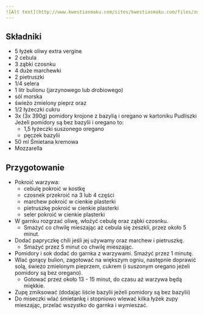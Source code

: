 ```yaml
---
![Alt text](http://www.kwestiasmaku.com/sites/kwestiasmaku.com/files/zupa_krem_pomidorowa.jpg)
---
```

## Składniki

- 5 łyżek oliwy extra vergine
- 2 cebula
- 3 ząbki czosnku
- 4 duże marchewki
- 2 pietruszki
- 1/4 selera
- 1 litr bulionu (jarzynowego lub drobiowego)
- sól morska
- świeżo zmielony pieprz oraz
- 1/2 łyżeczki cukru
- 3x (3x 390g) pomidory krojone z bazylią i oregano w kartoniku Pudliszki  
Jeżeli pomidory są bez bazylii i oregano to:  
    - 1,5 łyżeczki suszonego oregano
    - pęczek bazylii
- 50 ml Śmietana kremowa
- Mozzarella

## Przygotowanie
- Pokroić warzywa:
    - cebulę pokroić w kostkę
    - czosnek przekroić na 3 lub 4 części
    - marchew pokroić w cienkie plasterki
    - pietruszkę pokroić w cienkie plasterki
    - seler pokroić w cienkie plasterki
- W garnku rozgrzać oliwę, włożyć cebulę oraz ząbki czosnku.
    - Smażyć co chwilę mieszając aż cebula się zeszkli, przez około 5 minut.
- Dodać papryczkę chili jeśli jej używamy oraz marchew i pietruszkę.
    - Smażyć przez 5 minut co chwilę mieszając.
- Pomidory i sok dodać do garnka z warzywami. Smażyć przez 1 minutę.
- Wlać gorący bulion, zagotować na większym ogniu, następnie doprawić solą, świeżo zmielonym pieprzem, cukrem (i suszonym oregano jeżeli pomidory są bez oregano).
    - Gotować przez około 13 - 15 minut, do czasu aż warzywa będą miękkie. 
- Zupę zmiksować (dodając liście bazylii jeżeli pomidory są bez bazylii)
- Do miseczki wlać śmietankę i stopniowo wlewać kilka łyżek zupy mieszając, przelać wszystko do garnka i wymieszać.

